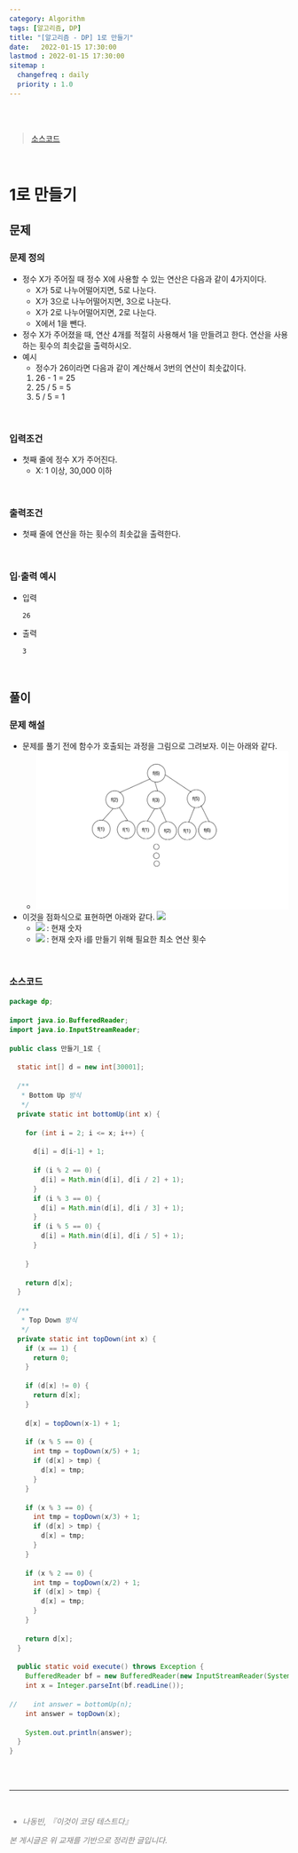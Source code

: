 ```yaml
---
category: Algorithm
tags: [알고리즘, DP]
title: "[알고리즘 - DP] 1로 만들기"
date:   2022-01-15 17:30:00 
lastmod : 2022-01-15 17:30:00
sitemap :
  changefreq : daily
  priority : 1.0
---
```


<br/><br/>

> [소스코드](https://github.com/TaegyunWoo/algorithm-study/blob/main/src/main/java/dp/만들기_1로.java)

<br/>

# 1로 만들기
## 문제
### 문제 정의

- 정수 X가 주어질 때 정수 X에 사용할 수 있는 연산은 다음과 같이 4가지이다.
  - X가 5로 나누어떨어지면, 5로 나눈다.
  - X가 3으로 나누어떨어지면, 3으로 나눈다.
  - X가 2로 나누어떨어지면, 2로 나눈다.
  - X에서 1을 뺀다.
- 정수 X가 주어졌을 때, 연산 4개를 적절히 사용해서 1을 만들려고 한다. 연산을 사용하는 횟수의 최솟값을 출력하시오.
- 예시
  - 정수가 26이라면 다음과 같이 계산해서 3번의 연산이 최솟값이다.
  1. 26 - 1 = 25
  2. 25 / 5 = 5
  3. 5 / 5 = 1

<br/>

### 입력조건
- 첫째 줄에 정수 X가 주어진다.
    - X: 1 이상, 30,000 이하

<br/>

### 출력조건
- 첫째 줄에 연산을 하는 횟수의 최솟값을 출력한다.

<br/>

### 입·출력 예시
- 입력
  ```text
  26
  ```

- 출력
  ```text
  3
  ```

<br/>

## 풀이
### 문제 해설
- 문제를 풀기 전에 함수가 호출되는 과정을 그림으로 그려보자. 이는 아래와 같다.  
  - ![](/assets/img/2022-01-15-ALGORITHM_DynamicProgramming_MakeOne/Untitled01.jpg)
- 이것을 점화식으로 표현하면 아래와 같다.
  ![](https://latex.codecogs.com/svg.image?\alpha_{i}=min(\alpha_{i-1},\alpha_{i/5},\alpha_{i3},\alpha_{i/2})+1)
  - ![](https://latex.codecogs.com/svg.image?i) : 현재 숫자
  - ![](https://latex.codecogs.com/svg.image?\alpha_{i}) : 현재 숫자 i를 만들기 위해 필요한 최소 연산 횟수

<br/>

### 소스코드
```java
package dp;

import java.io.BufferedReader;
import java.io.InputStreamReader;

public class 만들기_1로 {

  static int[] d = new int[30001];

  /**
   * Bottom Up 방식
   */
  private static int bottomUp(int x) {

    for (int i = 2; i <= x; i++) {

      d[i] = d[i-1] + 1;

      if (i % 2 == 0) {
        d[i] = Math.min(d[i], d[i / 2] + 1);
      }
      if (i % 3 == 0) {
        d[i] = Math.min(d[i], d[i / 3] + 1);
      }
      if (i % 5 == 0) {
        d[i] = Math.min(d[i], d[i / 5] + 1);
      }

    }

    return d[x];
  }

  /**
   * Top Down 방식
   */
  private static int topDown(int x) {
    if (x == 1) {
      return 0;
    }

    if (d[x] != 0) {
      return d[x];
    }

    d[x] = topDown(x-1) + 1;

    if (x % 5 == 0) {
      int tmp = topDown(x/5) + 1;
      if (d[x] > tmp) {
        d[x] = tmp;
      }
    }

    if (x % 3 == 0) {
      int tmp = topDown(x/3) + 1;
      if (d[x] > tmp) {
        d[x] = tmp;
      }
    }

    if (x % 2 == 0) {
      int tmp = topDown(x/2) + 1;
      if (d[x] > tmp) {
        d[x] = tmp;
      }
    }

    return d[x];
  }

  public static void execute() throws Exception {
    BufferedReader bf = new BufferedReader(new InputStreamReader(System.in));
    int x = Integer.parseInt(bf.readLine());

//    int answer = bottomUp(n);
    int answer = topDown(x);

    System.out.println(answer);
  }
}

```

<br><br>

---

<br>
<div style="font-style: italic;color: gray;">
  <ul>
    <li>나동빈, 『이것이 코딩 테스트다』</li>
  </ul>
  본 게시글은 위 교재를 기반으로 정리한 글입니다.
</div>